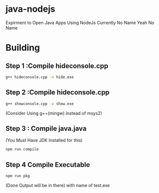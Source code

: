 # java-nodejs
Expirment to Open Java Apps Using NodeJs
Currently No Name Yeah No Name
# Building
## Step 1 :Compile hideconsole.cpp
```bash
g++ hideconsole.cpp -o hide.exe
```
## Step 2 :Compile hideconsole.cpp
```bash
g++ showconsole.cpp -o show.exe
```
(Consider Using g++(mingw) instead of msys2)

## Step 3 : Compile java.java
(You Must Have JDK Installed for this)
```bash
npm run compile
```
## Step 4 Compile Executable
```bash
npm run pkg
```
(Done Output will be in there) with name of test.exe